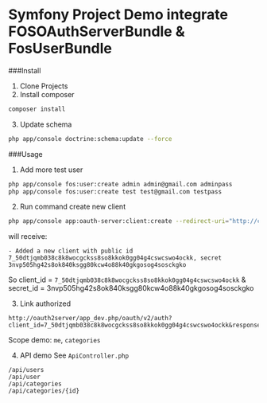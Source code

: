 Symfony Project Demo integrate FOSOAuthServerBundle & FosUserBundle
===========
###Install
1. Clone Projects
2. Install composer

```bash
composer install
```

3. Update schema

```bash
php app/console doctrine:schema:update --force
```
###Usage
1. Add more test user

```bash
php app/console fos:user:create admin admin@gmail.com adminpass
php app/console fos:user:create test test@gmail.com testpass
```
2. Run command create new client

```bash
php app/console app:oauth-server:client:create --redirect-uri="http://client.dev/app_dev.php/demo/login_oauth" --grant-type="authorization_code" --grant-type="..."
```
will receive:
```
- Added a new client with public id 7_50dtjqmb038c8k8wocgckss8so8kkok0gg04g4cswcswo4ockk, secret 3nvp505hg42s8ok840ksgg80kcw4o88k40gkgosog4sosckgko
```
So client_id = `7_50dtjqmb038c8k8wocgckss8so8kkok0gg04g4cswcswo4ockk` & secret_id = 3nvp505hg42s8ok840ksgg80kcw4o88k40gkgosog4sosckgko

3. Link authorized

```
http://oauth2server/app_dev.php/oauth/v2/auth?client_id=7_50dtjqmb038c8k8wocgckss8so8kkok0gg04g4cswcswo4ockk&response_type=code&redirect_uri=http://client.dev/app_dev.php/demo/login_oauth&scope=me
```
Scope demo: `me`, `categories`

4. API demo
See `ApiController.php`

```
/api/users
/api/user
/api/categories
/api/categories/{id}
```